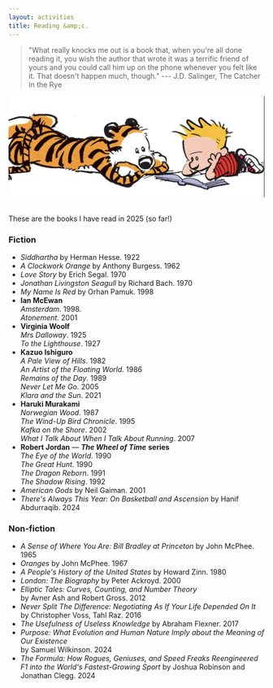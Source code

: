 ```yaml
---
layout: activities
title: Reading &amp;c.
---
```


> "What really knocks me out is a book that, when you're all done reading it, you wish the author that wrote it was a terrific friend of yours and you could call him up on the phone whenever you felt like it. That doesn't happen much, though." --- J.D. Salinger, The Catcher in the Rye

![ch-reading](images/ch1.png)

<br>
These are the books I have read in 2025 (so far!) <br>

### Fiction
- *Siddhartha* by Herman Hesse. 1922 
- *A Clockwork Orange* by Anthony Burgess. 1962
- *Love Story* by Erich Segal. 1970
- *Jonathan Livingston Seagull* by Richard Bach. 1970
- *My Name Is Red* by Orhan Pamuk. 1998
- **Ian McEwan** <br>
  *Amsterdam*. 1998. <br>
  *Atonement*. 2001 
- **Virginia Woolf** <br>
  *Mrs Dalloway*. 1925 <br>
  *To the Lighthouse*. 1927
- **Kazuo Ishiguro** <br>
  *A Pale View of Hills*. 1982 <br>
  *An Artist of the Floating World*. 1986 <br>
  *Remains of the Day*. 1989 <br>
  *Never Let Me Go*. 2005 <br>
  *Klara and the Sun*. 2021
- **Haruki Murakami** <br>
  *Norwegian Wood*. 1987 <br>
  *The Wind-Up Bird Chronicle*. 1995 <br>
  *Kafka on the Shore*. 2002 <br>
  *What I Talk About When I Talk About Running*. 2007
- **Robert Jordan** &mdash; ***The Wheel of Time*** **series**  <br>
  *The Eye of the World*. 1990 <br>
  *The Great Hunt*. 1990 <br>
  *The Dragon Reborn*. 1991 <br>
  *The Shadow Rising*. 1992 
- *American Gods* by Neil Gaiman. 2001
- *There's Always This Year: On Basketball and Ascension* by Hanif Abdurraqib. 2024

### Non-fiction
- *A Sense of Where You Are: Bill Bradley at Princeton* by John McPhee. 1965
- *Oranges* by John McPhee. 1967
- *A People's History of the United States* by Howard Zinn. 1980
- *London: The Biography* by Peter Ackroyd. 2000
- *Elliptic Tales: Curves, Counting, and Number Theory* <br> by Avner Ash and Robert Gross. 2012
- *Never Split The Difference: Negotiating As If Your Life Depended On It* <br> by Christopher Voss, Tahl Raz. 2016
- *The Usefulness of Useless Knowledge* by Abraham Flexner. 2017
- *Purpose: What Evolution and Human Nature Imply about the Meaning of Our Existence* <br> by Samuel Wilkinson. 2024
- *The Formula: How Rogues, Geniuses, and Speed Freaks Reengineered F1 into the World's Fastest-Growing Sport* by Joshua Robinson and Jonathan Clegg. 2024
